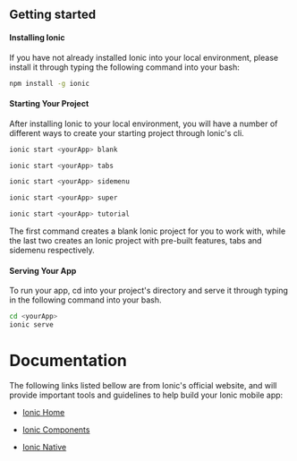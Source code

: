 Getting started
----------------------------------

#### Installing Ionic

If you have not already installed Ionic into your local environment, please install it through typing the following command into your bash:

```bash
npm install -g ionic
```


#### Starting Your Project
After installing Ionic to your local environment, you will have a number of different ways to create your starting project through Ionic's cli.

```bash
ionic start <yourApp> blank

ionic start <yourApp> tabs

ionic start <yourApp> sidemenu

ionic start <yourApp> super

ionic start <yourApp> tutorial
```

The first command creates a blank Ionic project for you to work with, while the last two creates an Ionic project with pre-built features, tabs and sidemenu respectively.


#### Serving Your App

To run your app, cd into your project's directory and serve it through typing in the following command into your bash.

```bash
cd <yourApp>
ionic serve
```


# Documentation

The following links listed bellow are from Ionic's official website, and will provide important tools and guidelines to help build your Ionic mobile app:

- [Ionic Home](https://ionicframework.com/docs/)

- [Ionic Components](https://ionicframework.com/docs/components/#overview)

- [Ionic Native](https://ionicframework.com/docs/native/)
